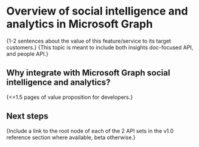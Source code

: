 # Overview of social intelligence and analytics in Microsoft Graph

{1-2 sentences about the value of this feature/service to its target customers.} 
{This topic is meant to include both insights doc-focused API, and people API.}

## Why integrate with Microsoft Graph social intelligence and analytics?

{<=1.5 pages of value proposition for developers.}

## Next steps

{Include a link to the root node of each of the 2 API sets in the v1.0 reference section where available, beta otherwise.}